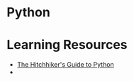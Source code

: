 # Python

# Learning Resources
- [The Hitchhiker's Guide to Python](https://docs.python-guide.org)
-